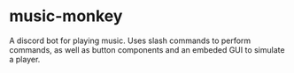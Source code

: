 # music-monkey
A discord bot for playing music. Uses slash commands to perform commands, as well as button components and an embeded GUI to simulate a player.
